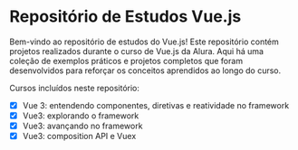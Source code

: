 # Repositório de Estudos Vue.js
Bem-vindo ao repositório de estudos do Vue.js! Este repositório contém projetos realizados durante o curso de Vue.js da Alura. Aqui há uma coleção de exemplos práticos e projetos completos que foram desenvolvidos para reforçar os conceitos aprendidos ao longo do curso.

Cursos incluídos neste repositório:
- [x] Vue 3: entendendo componentes, diretivas e reatividade no framework
- [x] Vue3: explorando o framework
- [x] Vue3: avançando no framework
- [x] Vue3: composition API e Vuex
